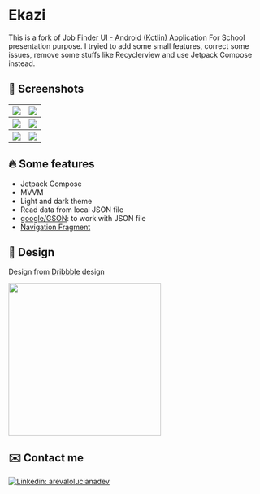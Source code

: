 # Ekazi

This is a fork of [Job Finder UI - Android (Kotlin) Application](https://github.com/arevalu/android-job-finder-ui) For School presentation purpose.
I tryied to add some small features, correct some issues, remove some stuffs like Recyclerview and use Jetpack Compose instead.

## :iphone: Screenshots

<table>
  <tbody>
    <tr>
		<th><img src="https://user-images.githubusercontent.com/39446983/177877290-dea00c5a-b411-4224-a3ba-a0df86201cf1.png" /></th>
		<th><img src="https://user-images.githubusercontent.com/39446983/177877733-85c921cd-b7d6-4ec6-9023-21ff9c0762cf.png" /></th>
	</tr>
    <tr>
    	<th><img src="https://user-images.githubusercontent.com/39446983/177877341-93add76d-7ccd-4c8b-bc60-4ca9b8166ba3.png" /></th>
    	<th><img src="https://user-images.githubusercontent.com/39446983/177878329-4dd14604-d798-4ce3-9224-a10f91a644a3.png" /></th>
  	</tr>
   	<tr>
    	<th><img src="https://user-images.githubusercontent.com/39446983/177877375-dc7f0162-f434-4d03-bcbd-185a26d7d5a1.png" /></th>
    	<th><img src="https://user-images.githubusercontent.com/39446983/177878393-b80788d4-8b4c-49a2-8328-cd6d1db627a7.png" /></th>
  	</tr>
  </tbody>
</table>


## :fire: Some features
* Jetpack Compose
* MVVM
* Light and dark theme
* Read data from local JSON file
* [google/GSON](https://github.com/google/gson): to work with JSON file
* [Navigation Fragment](https://developer.android.com/guide/navigation/navigation-getting-started)

## :art: Design

Design from [Dribbble](https://dribbble.com/shots/8211061-Job/attachments/586680?mode=media) design

<a href="https://dribbble.com/shots/8211061-Job/attachments/586680?mode=media" target="_blank">
  <img height="300px" src="https://cdn.dribbble.com/users/2619409/screenshots/8211061/media/f79685c020d62816137b0923dea10d34.png" />
</a>

## :envelope: Contact me

[![Linkedin: arevalolucianadev](https://img.shields.io/badge/-arevalolucianadev-blue?style=for-the-badge&logo=Linkedin&logoColor=white&logoWidth=50&link=https://www.linkedin.com/in/arevalolucianadev/)](https://www.linkedin.com/in/arevalolucianadev/)
